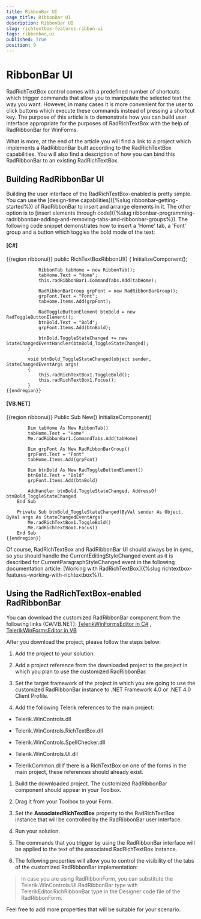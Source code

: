 ```yaml
---
title: RibbonBar UI
page_title: RibbonBar UI
description: RibbonBar UI
slug: richtextbox-features-ribbon-ui
tags: ribbonbar,ui
published: True
position: 9
---
```


# RibbonBar UI



RadRichTextBox control comes with a predefined number of shortcuts which
        trigger commands that allow you to manipulate the selected text the way you want.
        However, in many cases it is more convenient for the user to click buttons which execute
        these commands instead of pressing a shortcut key. The purpose of this article is to
        demonstrate how you can build user interface appropriate for the purposes of RadRichTextBox
        with the help of RadRibbonBar for WinForms.
      

What is more, at the end of the article you will find a link to a project which implements
        a RadRibbonBar built according to the RadRichTextBox capabilities. You will also find a description
        of how you can bind this RadRibbonBar to an existing RadRichTextBox.
      

## Building RadRibbonBar UI

Building the user interface of the RadRichTextBox-enabled is pretty simple. You can use
          the
          [design-time capabilities]({%slug ribbonbar-getting-started%})
          of RadRibbonBar to insert and arrange elements in it. The other option is to
          [insert elements through code]({%slug ribbonbar-programming-radribbonbar-adding-and-removing-tabs-and-ribbonbar-groups%}).
          The following code snippet demonstrates how to insert
          a 'Home' tab, a 'Font' group and a button which toggles the bold mode of the text:
        

#### __[C#]__

{{region ribbonui}}
	        public RichTextBoxRibbonUI()
	        {
	            InitializeComponent();
	
	            RibbonTab tabHome = new RibbonTab();
	            tabHome.Text = "Home";
	            this.radRibbonBar1.CommandTabs.Add(tabHome);
	
	            RadRibbonBarGroup grpFont = new RadRibbonBarGroup();
	            grpFont.Text = "Font";
	            tabHome.Items.Add(grpFont);
	
	            RadToggleButtonElement btnBold = new RadToggleButtonElement();
	            btnBold.Text = "Bold";
	            grpFont.Items.Add(btnBold);
	
	            btnBold.ToggleStateChanged += new StateChangedEventHandler(btnBold_ToggleStateChanged);
	        }
	
	        void btnBold_ToggleStateChanged(object sender, StateChangedEventArgs args)
	        {
	            this.radRichTextBox1.ToggleBold();
	            this.radRichTextBox1.Focus();
	        }
	{{endregion}}



#### __[VB.NET]__

{{region ribbonui}}
	    Public Sub New()
	        InitializeComponent()
	
	        Dim tabHome As New RibbonTab()
	        tabHome.Text = "Home"
	        Me.radRibbonBar1.CommandTabs.Add(tabHome)
	
	        Dim grpFont As New RadRibbonBarGroup()
	        grpFont.Text = "Font"
	        tabHome.Items.Add(grpFont)
	
	        Dim btnBold As New RadToggleButtonElement()
	        btnBold.Text = "Bold"
	        grpFont.Items.Add(btnBold)
	
	        AddHandler btnBold.ToggleStateChanged, AddressOf btnBold_ToggleStateChanged
	    End Sub
	
	    Private Sub btnBold_ToggleStateChanged(ByVal sender As Object, ByVal args As StateChangedEventArgs)
	        Me.radRichTextBox1.ToggleBold()
	        Me.radRichTextBox1.Focus()
	    End Sub
	{{endregion}}



Of course, RadRichTextBox and RadRibbonBar UI should always be in sync, so you should handle the
          CurrentEditingStyleChanged event as it is described for CurrentParagraphStyleChanged event in the
          following documentation article:
          [Working with RadRichTextBox]({%slug richtextbox-features-working-with-richtextbox%}).
        

## Using the RadRichTextBox-enabled RadRibbonBar

You can download the customized RadRibbonBar component from the following links (C#/VB.NET):
          [TelerikWinFormsEditor in C#](http://www.telerik.com/download/winforms/TelerikWinFormsEditorCS.zip)
          ,
          [TelerikWinFormsEditor in VB](http://www.telerik.com/download/winforms/TelerikWinFormsEditorVB.zip)

After you download the project, please follow the steps below:
        

1. Add the project to your solution.

1. Add a project reference from the downloaded project to the project in which
              you plan  to use the customized RadRibbonBar.
            

1. Set the target framework of the project in which you are going to use
              the customized RadRibbonBar instance to .NET Framework 4.0 or .NET 4.0 Client Profile.
            

1. Add the following Telerik references to the main project:
            

* Telerik.WinControls.dll

* Telerik.WinControls.RichTextBox.dll

* Telerik.WinControls.SpellChecker.dll

* Telerik.WinControls.UI.dll

* TelerikCommon.dllIf there is a RichTextBox on one of the forms in the main project, these references should already exist.
            

1. Build the downloaded project. The customized RadRibbonBar component should appear in your Toolbox.

1. Drag it from your Toolbox to your Form.

1. Set the __AssociatedRichTextBox__ property to the RadRichTextBox instance that will be controlled by the RadRibbonBar user interface.
            

1. Run your solution.

1. The commands that you trigger by using the RadRibbonBar interface will be applied to the
              text of the associated RadRichTextBox instance.
            

1. The following properties will allow you to control the visibility of the tabs of the customized
              RadRibbonBar implementation:
            

>In case you are using RadRibbonForm, you can substitute  the Telerik.WinControls.UI.RadRibbonBar type with TelerikEditor.RichRibbonBar type
            in the Designer code file of the RadRibbonForm.
          

Feel free to add more properties that will be suitable for your scenario.
        
